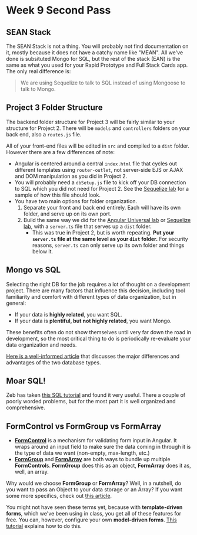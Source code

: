 # Week 9 Second Pass

## SEAN Stack

The SEAN Stack is not a thing.  You will probably not find documentation on it, mostly because it does not have a catchy name like "MEAN".  All we've done is subsituted Mongo for SQL, but the rest of the stack (EAN) is the same as what you used for your Rapid Prototype and Full Stack Cards app.  The only real difference is:

> We are using Sequelize to talk to SQL instead of using Mongoose to talk to Mongo.

## Project 3 Folder Structure

The backend folder structure for Project 3 will be fairly similar to your structure for Project 2.  There will be `models` and `controllers` folders on your back end, also a `routes.js` file.  

All of your front-end files will be edited in `src` and compiled to a `dist` folder. However there are a few differences of note:

- Angular is centered around a central `index.html` file that cycles out different templates using `router-outlet`, not server-side EJS or AJAX and DOM manipulation as you did in Project 2.
- You will probably need a `dbSetup.js` file to kick off your DB connection to SQL which you did not need for Project 2.  See the [Sequelize lab](https://github.com/den-materials/modeling-tunr) for a sample of how this file should look.
- You have two main options for folder organization.
  1. Separate your front and back end entirely.  Each will have its own folder, and serve up on its own port.
  2. Build the same way we did for the [Angular Universal lab](https://github.com/den-materials/angular/blob/master/lectures/day-3/angular-universal.md) or [Sequelize lab](https://github.com/den-materials/modeling-tunr), with a `server.ts` file that serves up a `dist` folder.
      - This was true in Project 2, but is worth repeating.  **Put your `server.ts` file at the same level as your `dist` folder.**  For security reasons, `server.ts` can only serve up its own folder and things below it.

## Mongo vs SQL

Selecting the right DB for the job requires a lot of thought on a development project.  There are many factors that influence this decision, including tool familiarity and comfort with different types of data organization, but in general:

- If your data is **highly related**, you want SQL.
- If your data is **plentiful, but not highly related**, you want Mongo.

These benefits often do not show themselves until very far down the road in development, so the most critical thing to do is periodically re-evaluate your data organization and needs.

[Here is a well-informed article](https://www.sitepoint.com/sql-vs-nosql-differences/) that discusses the major differences and advantages of the two database types.

## Moar SQL!

Zeb has taken [this SQL tutorial](https://sqlzoo.net/) and found it very useful.  There a couple of poorly worded problems, but for the most part it is well organized and comprehensive.

## FormControl vs FormGroup vs FormArray

- [**FormControl**](https://angular.io/api/forms/FormControl) is a mechanism for validating form input in Angular.  It wraps around an input field to make sure the data coming in through it is the type of data we want (non-empty, max-length, etc.)
- [**FormGroup**](https://angular.io/api/forms/FormGroup) and [**FormArray**](https://angular.io/api/forms/FormArray) are both ways to bundle up multiple **FormControl**s.  **FormGroup** does this as an object, **FormArray** does it as, well, an array.

Why would we choose **FormGroup** or **FormArray**?  Well, in a nutshell, do you want to pass an Object to your data storage or an Array?  If you want some more specifics, check out [this article](https://stackoverflow.com/questions/41288928/when-to-use-formgroup-vs-formarray).

You might not have seen these terms yet, because with **template-driven forms**, which we've been using in class, you get all of these features for free.  You can, however, configure your own **model-driven forms**.  [This tutorial](https://scotch.io/tutorials/using-angular-2s-model-driven-forms-with-formgroup-and-formcontrol) explains how to do this.
